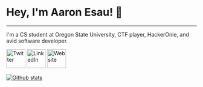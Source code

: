 # Hey, I'm Aaron Esau! 👋

------

I'm a CS student at Oregon State University, CTF player, HackerOnie, and avid software developer.

<a href="https://twitter.com/arinerron"><img src="https://img.icons8.com/ios/2x/twitter--v3.png" width="50" alt="Twitter"></a> <a href="https://www.linkedin.com/in/aaron-esau/"><img src="https://img.icons8.com/ios/2x/linkedin.png" width="50" alt="LinkedIn"></a> <a href="https://aaronesau.com/"><img src="https://img.icons8.com/ios/2x/shrug-emoticon.png" width="50" alt="Website"></a>

[![Github stats](https://github-readme-stats.vercel.app/api?username=Arinerron&show_icons=true&count_private=true&theme=tokyonight)](https://github.com/anuraghazra/github-readme-stats)

